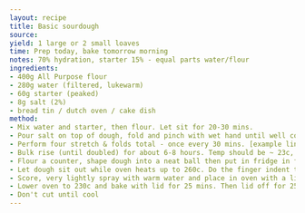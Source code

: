 ```yaml
---
layout: recipe
title: Basic sourdough
source: 
yield: 1 large or 2 small loaves
time: Prep today, bake tomorrow morning
notes: 70% hydration, starter 15% - equal parts water/flour
ingredients:
- 400g All Purpose flour
- 280g water (filtered, lukewarm)
- 60g starter (peaked)
- 8g salt (2%)
- bread tin / dutch oven / cake dish 
method:
- Mix water and starter, then flour. Let sit for 20-30 mins.
- Pour salt on top of dough, fold and pinch with wet hand until well combined.
- Perform four stretch & folds total - once every 30 mins. [example link](https://www.youtube.com/watch?v=HprDjPWuiN8)
- Bulk rise (until doubled) for about 6-8 hours. Temp should be ~ 23c, if much colder, leave for longer!
- Flour a counter, shape dough into a neat ball then put in fridge in floured basket or bread bin overnight, about 12 hours minimum.
- Let dough sit out while oven heats up to 260c. Do the finger indent test!
- Score, very lightly spray with warm water and place in oven with a lid (tinfoil lid fine, but make sure it has space to rise 50% or more)
- Lower oven to 230c and bake with lid for 25 mins. Then lid off for 25 mins.
- Don't cut until cool
---
```

